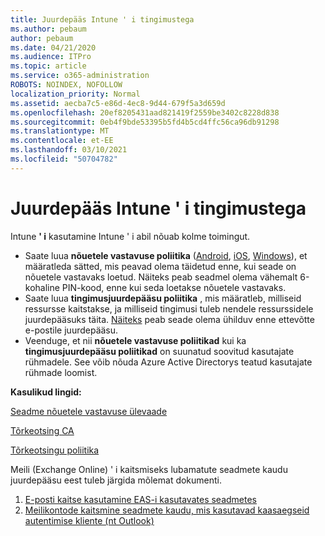 ```yaml
---
title: Juurdepääs Intune ' i tingimustega
ms.author: pebaum
author: pebaum
ms.date: 04/21/2020
ms.audience: ITPro
ms.topic: article
ms.service: o365-administration
ROBOTS: NOINDEX, NOFOLLOW
localization_priority: Normal
ms.assetid: aecba7c5-e86d-4ec8-9d44-679f5a3d659d
ms.openlocfilehash: 20ef8205431aad821419f2559be3402c8228d838
ms.sourcegitcommit: 0eb4f9bde53395b5fd4b5cd4ffc56ca96db91298
ms.translationtype: MT
ms.contentlocale: et-EE
ms.lasthandoff: 03/10/2021
ms.locfileid: "50704782"
---
```

# <a name="conditional-access-with-intune"></a>Juurdepääs Intune ' i tingimustega

Intune  **' i**  kasutamine Intune ' i abil nõuab kolme toimingut.

- Saate luua  **nõuetele vastavuse poliitika**  ([Android](https://docs.microsoft.com/intune/compliance-policy-create-android),  [iOS](https://docs.microsoft.com/intune/compliance-policy-create-ios),  [Windows](https://docs.microsoft.com//intune/compliance-policy-create-windows)), et määratleda sätted, mis peavad olema täidetud enne, kui seade on nõuetele vastavaks loetud. Näiteks peab seadmel olema vähemalt 6-kohaline PIN-kood, enne kui seda loetakse nõuetele vastavaks.
- Saate luua **tingimusjuurdepääsu poliitika**  , mis määratleb, milliseid ressursse kaitstakse, ja milliseid tingimusi tuleb nendele ressurssidele juurdepääsuks täita.  [Näiteks](https://docs.microsoft.com/intune/tutorial-protect-email-on-unmanaged-devices#create-conditional-access-policies)  peab seade olema ühilduv enne ettevõtte e-postile juurdepääsu.
- Veenduge, et nii **nõuetele vastavuse poliitikad**  kui ka  **tingimusjuurdepääsu poliitikad**  on suunatud soovitud kasutajate rühmadele. See võib nõuda Azure Active Directorys teatud kasutajate rühmade loomist.

**Kasulikud lingid:**

[Seadme nõuetele vastavuse ülevaade](https://docs.microsoft.com/intune/device-compliance-get-started)

[Tõrkeotsing CA](https://docs.microsoft.com/intune/troubleshoot-conditional-access)

[Tõrkeotsingu poliitika](https://docs.microsoft.com/troubleshoot/mem/intune/troubleshoot-policies-in-microsoft-intune)

Meili (Exchange Online) ' i kaitsmiseks lubamatute seadmete kaudu juurdepääsu eest tuleb järgida mõlemat dokumenti.

1. [E-posti kaitse kasutamine EAS-i kasutavates seadmetes](https://docs.microsoft.com/intune/tutorial-protect-email-on-unmanaged-devices)
2. [Meilikontode kaitsmine seadmete kaudu, mis kasutavad kaasaegseid autentimise kliente (nt Outlook)](https://docs.microsoft.com/intune/tutorial-protect-email-on-enrolled-devices)